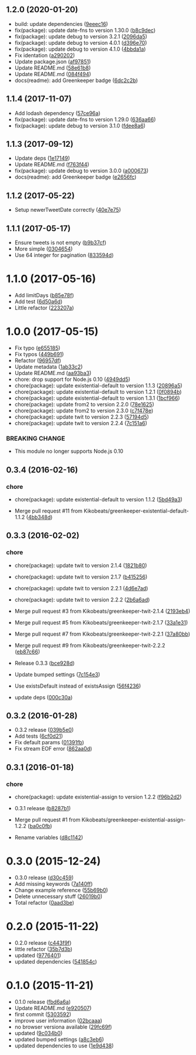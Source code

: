 ## 1.2.0 (2020-01-20)

* build: update dependencies ([9eeec16](https://github.com/kikobeats/fetch-timeline/commit/9eeec16))
* fix(package): update date-fns to version 1.30.0 ([b8c9dec](https://github.com/kikobeats/fetch-timeline/commit/b8c9dec))
* fix(package): update debug to version 3.2.1 ([2096da5](https://github.com/kikobeats/fetch-timeline/commit/2096da5))
* fix(package): update debug to version 4.0.1 ([d396e70](https://github.com/kikobeats/fetch-timeline/commit/d396e70))
* fix(package): update debug to version 4.1.0 ([4bbda1a](https://github.com/kikobeats/fetch-timeline/commit/4bbda1a))
* Fix identation ([a290202](https://github.com/kikobeats/fetch-timeline/commit/a290202))
* Update package.json ([af97851](https://github.com/kikobeats/fetch-timeline/commit/af97851))
* Update README.md ([58e61b8](https://github.com/kikobeats/fetch-timeline/commit/58e61b8))
* Update README.md ([084f494](https://github.com/kikobeats/fetch-timeline/commit/084f494))
* docs(readme): add Greenkeeper badge ([6dc2c2b](https://github.com/kikobeats/fetch-timeline/commit/6dc2c2b))



<a name="1.1.4"></a>
## 1.1.4 (2017-11-07)

* Add lodash dependency ([57ce96a](https://github.com/kikobeats/fetch-timeline/commit/57ce96a))
* fix(package): update date-fns to version 1.29.0 ([636aa66](https://github.com/kikobeats/fetch-timeline/commit/636aa66))
* fix(package): update debug to version 3.1.0 ([fdee8a6](https://github.com/kikobeats/fetch-timeline/commit/fdee8a6))



<a name="1.1.3"></a>
## 1.1.3 (2017-09-12)

* Update deps ([1e17149](https://github.com/kikobeats/fetch-timeline/commit/1e17149))
* Update README.md ([f763f44](https://github.com/kikobeats/fetch-timeline/commit/f763f44))
* fix(package): update debug to version 3.0.0 ([a000673](https://github.com/kikobeats/fetch-timeline/commit/a000673))
* docs(readme): add Greenkeeper badge ([e2656fc](https://github.com/kikobeats/fetch-timeline/commit/e2656fc))



<a name="1.1.2"></a>
## 1.1.2 (2017-05-22)

* Setup newerTweetDate correctly ([40e7e75](https://github.com/kikobeats/fetch-timeline/commit/40e7e75))



<a name="1.1.1"></a>
## 1.1.1 (2017-05-17)

* Ensure tweets is not empty ([b9b37cf](https://github.com/kikobeats/fetch-timeline/commit/b9b37cf))
* More simple ([0304654](https://github.com/kikobeats/fetch-timeline/commit/0304654))
* Use 64 integer for pagination ([833594d](https://github.com/kikobeats/fetch-timeline/commit/833594d))



<a name="1.1.0"></a>
# 1.1.0 (2017-05-16)

* Add limitDays ([b85e78f](https://github.com/kikobeats/fetch-timeline/commit/b85e78f))
* Add test ([6d50a6d](https://github.com/kikobeats/fetch-timeline/commit/6d50a6d))
* Little refactor ([223207a](https://github.com/kikobeats/fetch-timeline/commit/223207a))



<a name="1.0.0"></a>
# 1.0.0 (2017-05-15)

* Fix typo ([e655185](https://github.com/kikobeats/fetch-timeline/commit/e655185))
* Fix typos ([449b691](https://github.com/kikobeats/fetch-timeline/commit/449b691))
* Refactor ([96957df](https://github.com/kikobeats/fetch-timeline/commit/96957df))
* Update metadata ([1ab33c2](https://github.com/kikobeats/fetch-timeline/commit/1ab33c2))
* Update README.md ([aa93ba3](https://github.com/kikobeats/fetch-timeline/commit/aa93ba3))
* chore: drop support for Node.js 0.10 ([4949dd5](https://github.com/kikobeats/fetch-timeline/commit/4949dd5))
* chore(package): update existential-default to version 1.1.3 ([20896a5](https://github.com/kikobeats/fetch-timeline/commit/20896a5))
* chore(package): update existential-default to version 1.2.1 ([0f0894b](https://github.com/kikobeats/fetch-timeline/commit/0f0894b))
* chore(package): update existential-default to version 1.3.1 ([1bcf966](https://github.com/kikobeats/fetch-timeline/commit/1bcf966))
* chore(package): update from2 to version 2.2.0 ([78e1625](https://github.com/kikobeats/fetch-timeline/commit/78e1625))
* chore(package): update from2 to version 2.3.0 ([c7f478e](https://github.com/kikobeats/fetch-timeline/commit/c7f478e))
* chore(package): update twit to version 2.2.3 ([57194d5](https://github.com/kikobeats/fetch-timeline/commit/57194d5))
* chore(package): update twit to version 2.2.4 ([7c151a6](https://github.com/kikobeats/fetch-timeline/commit/7c151a6))


### BREAKING CHANGE

* This module no longer supports Node.js 0.10


<a name="0.3.4"></a>
## 0.3.4 (2016-02-16)


### chore

* chore(package): update existential-default to version 1.1.2 ([5bd49a3](https://github.com/kikobeats/fetch-timeline/commit/5bd49a3))

* Merge pull request #11 from Kikobeats/greenkeeper-existential-default-1.1.2 ([4bb348d](https://github.com/kikobeats/fetch-timeline/commit/4bb348d))



<a name="0.3.3"></a>
## 0.3.3 (2016-02-02)


### chore

* chore(package): update twit to version 2.1.4 ([1821b80](https://github.com/kikobeats/fetch-timeline/commit/1821b80))
* chore(package): update twit to version 2.1.7 ([b415256](https://github.com/kikobeats/fetch-timeline/commit/b415256))
* chore(package): update twit to version 2.2.1 ([4d6e7ad](https://github.com/kikobeats/fetch-timeline/commit/4d6e7ad))
* chore(package): update twit to version 2.2.2 ([2b6a6ad](https://github.com/kikobeats/fetch-timeline/commit/2b6a6ad))

* Merge pull request #3 from Kikobeats/greenkeeper-twit-2.1.4 ([2193eb4](https://github.com/kikobeats/fetch-timeline/commit/2193eb4))
* Merge pull request #5 from Kikobeats/greenkeeper-twit-2.1.7 ([33a1e31](https://github.com/kikobeats/fetch-timeline/commit/33a1e31))
* Merge pull request #7 from Kikobeats/greenkeeper-twit-2.2.1 ([37a80bb](https://github.com/kikobeats/fetch-timeline/commit/37a80bb))
* Merge pull request #9 from Kikobeats/greenkeeper-twit-2.2.2 ([eb87c66](https://github.com/kikobeats/fetch-timeline/commit/eb87c66))
* Release 0.3.3 ([bce928d](https://github.com/kikobeats/fetch-timeline/commit/bce928d))
* Update bumped settings ([7c154e3](https://github.com/kikobeats/fetch-timeline/commit/7c154e3))
* Use existsDefault instead of existsAssign ([56f4236](https://github.com/kikobeats/fetch-timeline/commit/56f4236))
* update deps ([000c30a](https://github.com/kikobeats/fetch-timeline/commit/000c30a))



<a name="0.3.2"></a>
## 0.3.2 (2016-01-28)


* 0.3.2 release ([039b5e0](https://github.com/kikobeats/fetch-timeline/commit/039b5e0))
* Add tests ([6cf0d21](https://github.com/kikobeats/fetch-timeline/commit/6cf0d21))
* Fix default params ([01391fb](https://github.com/kikobeats/fetch-timeline/commit/01391fb))
* Fix stream EOF error ([862aa0d](https://github.com/kikobeats/fetch-timeline/commit/862aa0d))



<a name="0.3.1"></a>
## 0.3.1 (2016-01-18)


### chore

* chore(package): update existential-assign to version 1.2.2 ([f96b2d2](https://github.com/kikobeats/fetch-timeline/commit/f96b2d2))

* 0.3.1 release ([b8287b1](https://github.com/kikobeats/fetch-timeline/commit/b8287b1))
* Merge pull request #1 from Kikobeats/greenkeeper-existential-assign-1.2.2 ([ba0c0fb](https://github.com/kikobeats/fetch-timeline/commit/ba0c0fb))
* Rename variables ([d8c1142](https://github.com/kikobeats/fetch-timeline/commit/d8c1142))



<a name="0.3.0"></a>
# 0.3.0 (2015-12-24)


* 0.3.0 release ([d30c459](https://github.com/kikobeats/fetch-timeline/commit/d30c459))
* Add missing keywords ([7a140ff](https://github.com/kikobeats/fetch-timeline/commit/7a140ff))
* Change example reference ([55b69b0](https://github.com/kikobeats/fetch-timeline/commit/55b69b0))
* Delete unnecessary stuff ([26019b0](https://github.com/kikobeats/fetch-timeline/commit/26019b0))
* Total refactor ([0aad3be](https://github.com/kikobeats/fetch-timeline/commit/0aad3be))



<a name="0.2.0"></a>
# 0.2.0 (2015-11-22)


* 0.2.0 release ([c443f9f](https://github.com/kikobeats/fetch-timeline/commit/c443f9f))
* little refactor ([35b7d3b](https://github.com/kikobeats/fetch-timeline/commit/35b7d3b))
* updated ([9776401](https://github.com/kikobeats/fetch-timeline/commit/9776401))
* updated dependencies ([541854c](https://github.com/kikobeats/fetch-timeline/commit/541854c))



<a name="0.1.0"></a>
# 0.1.0 (2015-11-21)


* 0.1.0 release ([fbd6a6a](https://github.com/kikobeats/fetch-timeline/commit/fbd6a6a))
* Update README.md ([e920507](https://github.com/kikobeats/fetch-timeline/commit/e920507))
* first commit ([5303592](https://github.com/kikobeats/fetch-timeline/commit/5303592))
* improve user information ([02bcaaa](https://github.com/kikobeats/fetch-timeline/commit/02bcaaa))
* no browser versiona available ([29fc69f](https://github.com/kikobeats/fetch-timeline/commit/29fc69f))
* updated ([9c034b0](https://github.com/kikobeats/fetch-timeline/commit/9c034b0))
* updated bumped settings ([a8c3eb6](https://github.com/kikobeats/fetch-timeline/commit/a8c3eb6))
* updated dependencies to use ([1e9d438](https://github.com/kikobeats/fetch-timeline/commit/1e9d438))



